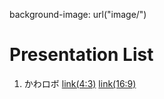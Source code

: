 background-image: url("image/")

# Presentation List

1. かわロボ
[link(4:3)](./index.html?dp_kaw_study.md)
[link(16:9)](./index.html?dp_kaw_study.md&16:9)


